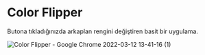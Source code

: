 # Color Flipper

Butona tıkladığınızda arkaplan rengini değiştiren basit bir uygulama.

![Color Flipper - Google Chrome 2022-03-12 13-41-16 (1)](https://user-images.githubusercontent.com/70068018/158015027-94c78c44-ac02-42ab-9905-d3a95d0b19b8.gif)
